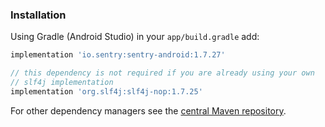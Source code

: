 ### Installation

Using Gradle (Android Studio) in your `app/build.gradle` add:

```groovy
implementation 'io.sentry:sentry-android:1.7.27'

// this dependency is not required if you are already using your own
// slf4j implementation
implementation 'org.slf4j:slf4j-nop:1.7.25'
```

For other dependency managers see the [central Maven repository](https://search.maven.org/#artifactdetails%7Cio.sentry%7Csentry-android%7C1.7.27%7Cjar).
